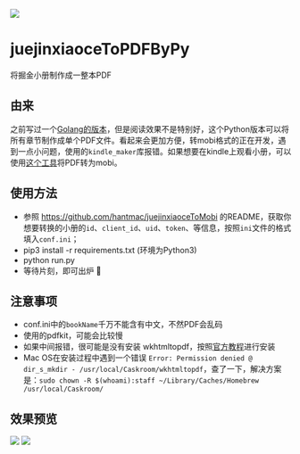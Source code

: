 ![](https://img.shields.io/badge/language-python-green.svg)  


# juejinxiaoceToPDFByPy
将掘金小册制作成一整本PDF
## 由来
之前写过一个[Golang的版本](https://github.com/hantmac/juejinxiaoceToMobi)，但是阅读效果不是特别好，这个Python版本可以将所有章节制作成单个PDF文件。看起来会更加方便，转mobi格式的正在开发，遇到一点小问题，使用的`kindle_maker`库报错。如果想要在kindle上观看小册，可以使用[这个工具](https://pdf2mobi.com/zh/)将PDF转为mobi。
## 使用方法
- 参照 https://github.com/hantmac/juejinxiaoceToMobi 的README，获取你想要转换的小册的`id`、`client_id`、`uid`、`token`、等信息，按照`ini`文件的格式填入`conf.ini`；
- pip3 install -r requirements.txt (环境为Python3)
- python run.py 
- 等待片刻，即可出炉 🍺

## 注意事项
- conf.ini中的`bookName`千万不能含有中文，不然PDF会乱码
- 使用的pdfkit，可能会比较慢
- 如果中间报错，很可能是没有安装 wkhtmltopdf，按照[官方教程](https://github.com/JazzCore/python-pdfkit)进行安装
- Mac OS在安装过程中遇到一个错误 `Error: Permission denied @ dir_s_mkdir - /usr/local/Caskroom/wkhtmltopdf`，查了一下，解决方案是：`sudo chown -R $(whoami):staff ~/Library/Caches/Homebrew /usr/local/Caskroom/`

## 效果预览
![](https://ws2.sinaimg.cn/large/006tKfTcly1g1fi2d1z6dj31hf0u0b2a.jpg)
![](https://ws3.sinaimg.cn/large/006tKfTcly1g1fi3wlpjrj31mq0u0b29.jpg)
